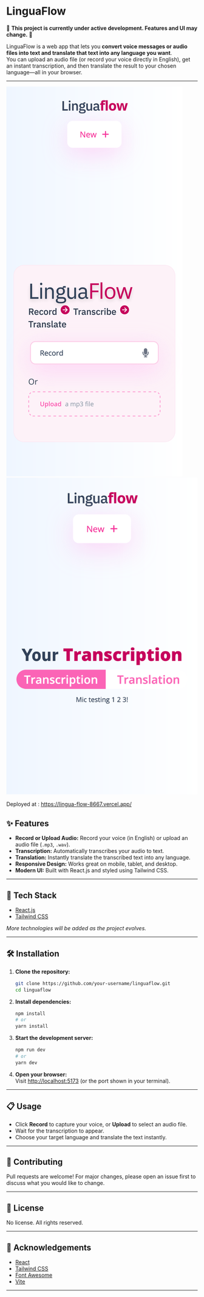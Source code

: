 # LinguaFlow

🚧 **This project is currently under active development. Features and UI may change.** 🚧

LinguaFlow is a web app that lets you **convert voice messages or audio files into text and translate that text into any language you want**.  
You can upload an audio file (or record your voice directly in English), get an instant transcription, and then translate the result to your chosen language—all in your browser.

---

![preview](https://github.com/piyushh-k/LinguaFlow/blob/0d7705e04e9cda36326d6582263c239823945db1/preview/Screen%20Shot%202025-07-08%20at%2003.16.44.png)
![preview](https://github.com/piyushh-k/LinguaFlow/blob/3cb6121477169fe308809f338f18b89300d67e80/preview/Screen%20Shot%202025-07-08%20at%2003.53.12.png)

Deployed at : https://lingua-flow-8667.vercel.app/

## ✨ Features

- **Record or Upload Audio:** Record your voice (in English) or upload an audio file (`.mp3`, `.wav`).
- **Transcription:** Automatically transcribes your audio to text.
- **Translation:** Instantly translate the transcribed text into any language.
- **Responsive Design:** Works great on mobile, tablet, and desktop.
- **Modern UI:** Built with React.js and styled using Tailwind CSS.

---

## 🚀 Tech Stack

- [React.js](https://react.dev/)
- [Tailwind CSS](https://tailwindcss.com/)

*More technologies will be added as the project evolves.*

---

## 🛠️ Installation

1. **Clone the repository:**
   ```sh
   git clone https://github.com/your-username/linguaflow.git
   cd linguaflow
   ```

2. **Install dependencies:**
   ```sh
   npm install
   # or
   yarn install
   ```

3. **Start the development server:**
   ```sh
   npm run dev
   # or
   yarn dev
   ```

4. **Open your browser:**  
   Visit [http://localhost:5173](http://localhost:5173) (or the port shown in your terminal).

---

## 📋 Usage

- Click **Record** to capture your voice, or **Upload** to select an audio file.
- Wait for the transcription to appear.
- Choose your target language and translate the text instantly.

---

## 🤝 Contributing

Pull requests are welcome! For major changes, please open an issue first to discuss what you would like to change.

---


## 📄 License

No license. All rights reserved.

---

## 🙏 Acknowledgements

- [React](https://react.dev/)
- [Tailwind CSS](https://tailwindcss.com/)
- [Font Awesome](https://fontawesome.com/)
- [Vite](https://vitejs.dev/)

---


